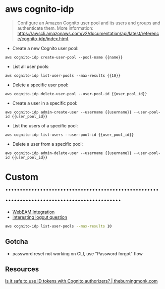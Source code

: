 # aws cognito-idp

> Configure an Amazon Cognito user pool and its users and groups and authenticate them.
> More information: <https://awscli.amazonaws.com/v2/documentation/api/latest/reference/cognito-idp/index.html>.

- Create a new Cognito user pool:

`aws cognito-idp create-user-pool --pool-name {{name}}`

- List all user pools:

`aws cognito-idp list-user-pools --max-results {{10}}`

- Delete a specific user pool:

`aws cognito-idp delete-user-pool --user-pool-id {{user_pool_id}}`

- Create a user in a specific pool:

`aws cognito-idp admin-create-user --username {{username}} --user-pool-id {{user_pool_id}}`

- List the users of a specific pool:

`aws cognito-idp list-users --user-pool-id {{user_pool_id}}`

- Delete a user from a specific pool:

`aws cognito-idp admin-delete-user --username {{username}} --user-pool-id {{user_pool_id}}`


# Custom  .............................................................................................
- [WebEAM Integration](https://atc.bmwgroup.net/confluence/x/pSZRNw)
- [interesting logout question](https://atc.bmwgroup.net/confluence/display/WEBEAM/questions/2872762983/aws-cognito-with-webeam.next-logout-issue)
```bash
aws cognito-idp list-user-pools --max-results 10
```
## Gotcha
- password reset not working on CLI, use "Password forgot" flow

## Resources
[Is it safe to use ID tokens with Cognito authorizers?  | theburningmonk.com](https://theburningmonk.com/2024/09/is-it-safe-to-use-id-tokens-with-cognito-authorizers)
